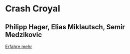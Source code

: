 # Crash Croyal

## Philipp Hager, Elias Miklautsch, Semir Medzikovic



[Erfahre mehr](about_the_game.md)
